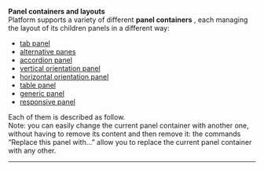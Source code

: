 **Panel containers and layouts**  
Platform supports a variety of different  **panel containers** , each managing the layout of its children panels in a different way:

* [tab panel](/layout/tab-panel.md)
* [alternative panes](/layout/alternative-panel.md)
* [accordion panel](/layout/accordion-panel.md)
* [vertical orientation panel](/layout/vertical-orientation-panel.md)
* [horizontal orientation panel](/layout/horizontal-orientation-panel.md)
* [table panel](/layout/table-panel.md)
* [generic panel](/layout/ggeneric-panel.md)
* [responsive panel](/layout/responsive-panel.md)

Each of them is described as follow.  
Note: you can easily change the current panel container with another one, without having to remove its content and then remove it: the commands “Replace this panel with…” allow you to replace the current panel container with any other.

---



